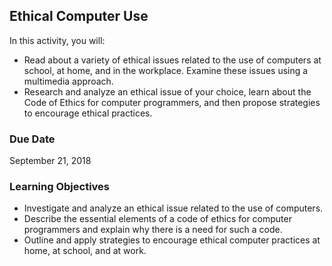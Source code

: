 ## Ethical Computer Use

In this activity, you will:

* Read about a variety of ethical issues related to the use of computers at school, at home, and in the workplace. Examine these issues using a multimedia approach.
* Research and analyze an ethical issue of your choice, learn about the Code of Ethics for computer programmers, and then propose strategies to encourage ethical practices.
 
###  Due Date

September 21, 2018

### Learning Objectives

* Investigate and analyze an ethical issue related to the use of computers.
* Describe the essential elements of a code of ethics for computer programmers and explain why there is a need for such a code.
* Outline and apply strategies to encourage ethical computer practices at home, at school, and at work.
